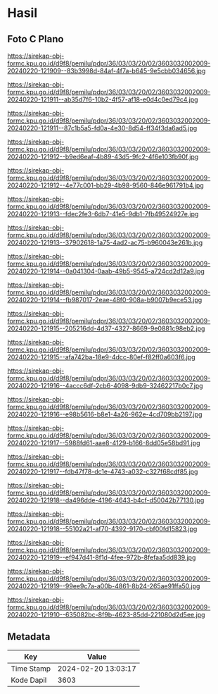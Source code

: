 # Hasil

## Foto C Plano

https://sirekap-obj-formc.kpu.go.id/d9f8/pemilu/pdpr/36/03/03/20/02/3603032002009-20240220-121909--83b3998d-84af-4f7a-b645-9e5cbb034656.jpg

https://sirekap-obj-formc.kpu.go.id/d9f8/pemilu/pdpr/36/03/03/20/02/3603032002009-20240220-121911--ab35d7f6-10b2-4f57-af18-e0d4c0ed79c4.jpg

https://sirekap-obj-formc.kpu.go.id/d9f8/pemilu/pdpr/36/03/03/20/02/3603032002009-20240220-121911--87c1b5a5-fd0a-4e30-8d54-ff34f3da6ad5.jpg

https://sirekap-obj-formc.kpu.go.id/d9f8/pemilu/pdpr/36/03/03/20/02/3603032002009-20240220-121912--b9ed6eaf-4b89-43d5-9fc2-4f6e103fb90f.jpg

https://sirekap-obj-formc.kpu.go.id/d9f8/pemilu/pdpr/36/03/03/20/02/3603032002009-20240220-121912--4e77c001-bb29-4b98-9560-846e961791b4.jpg

https://sirekap-obj-formc.kpu.go.id/d9f8/pemilu/pdpr/36/03/03/20/02/3603032002009-20240220-121913--fdec2fe3-6db7-41e5-9db1-7fb49524927e.jpg

https://sirekap-obj-formc.kpu.go.id/d9f8/pemilu/pdpr/36/03/03/20/02/3603032002009-20240220-121913--37902618-1a75-4ad2-ac75-b960043e261b.jpg

https://sirekap-obj-formc.kpu.go.id/d9f8/pemilu/pdpr/36/03/03/20/02/3603032002009-20240220-121914--0a041304-0aab-49b5-9545-a724cd2d12a9.jpg

https://sirekap-obj-formc.kpu.go.id/d9f8/pemilu/pdpr/36/03/03/20/02/3603032002009-20240220-121914--fb987017-2eae-48f0-908a-b9007b9ece53.jpg

https://sirekap-obj-formc.kpu.go.id/d9f8/pemilu/pdpr/36/03/03/20/02/3603032002009-20240220-121915--205216dd-4d37-4327-8669-9e0881c98eb2.jpg

https://sirekap-obj-formc.kpu.go.id/d9f8/pemilu/pdpr/36/03/03/20/02/3603032002009-20240220-121915--afa742ba-18e9-4dcc-80ef-f82ff0a603f6.jpg

https://sirekap-obj-formc.kpu.go.id/d9f8/pemilu/pdpr/36/03/03/20/02/3603032002009-20240220-121916--4accc6df-2cb6-4098-9db9-32462217b0c7.jpg

https://sirekap-obj-formc.kpu.go.id/d9f8/pemilu/pdpr/36/03/03/20/02/3603032002009-20240220-121916--e98b5616-b8e1-4a26-962e-4cd709bb2197.jpg

https://sirekap-obj-formc.kpu.go.id/d9f8/pemilu/pdpr/36/03/03/20/02/3603032002009-20240220-121917--5988fd61-aae8-4129-b166-8dd05e58bd91.jpg

https://sirekap-obj-formc.kpu.go.id/d9f8/pemilu/pdpr/36/03/03/20/02/3603032002009-20240220-121917--fdb47f78-dc1e-4743-a032-c327f68cdf85.jpg

https://sirekap-obj-formc.kpu.go.id/d9f8/pemilu/pdpr/36/03/03/20/02/3603032002009-20240220-121918--da496dde-4196-4643-b4cf-d50042b77130.jpg

https://sirekap-obj-formc.kpu.go.id/d9f8/pemilu/pdpr/36/03/03/20/02/3603032002009-20240220-121918--55102a21-af70-4392-9170-cbf00fd15823.jpg

https://sirekap-obj-formc.kpu.go.id/d9f8/pemilu/pdpr/36/03/03/20/02/3603032002009-20240220-121919--ef947d41-8f1d-4fee-972b-8fefaa5dd839.jpg

https://sirekap-obj-formc.kpu.go.id/d9f8/pemilu/pdpr/36/03/03/20/02/3603032002009-20240220-121919--99ee9c7a-a00b-4861-8b24-265ae91ffa50.jpg

https://sirekap-obj-formc.kpu.go.id/d9f8/pemilu/pdpr/36/03/03/20/02/3603032002009-20240220-121910--635082bc-8f9b-4623-85dd-221080d2d5ee.jpg


## Metadata

| Key        | Value               |
| ---------- | ------------------- |
| Time Stamp | 2024-02-20 13:03:17 |
| Kode Dapil | 3603                |



